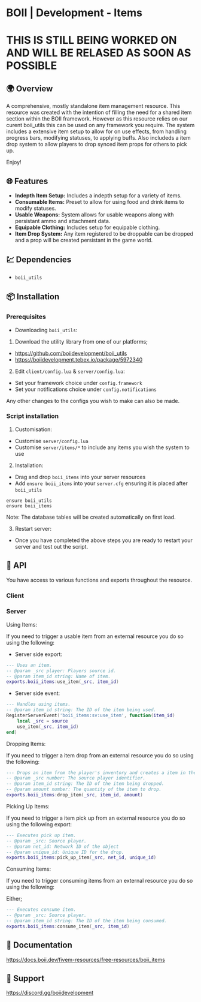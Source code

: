 # BOII | Development - Items

# THIS IS STILL BEING WORKED ON AND WILL BE RELASED AS SOON AS POSSIBLE

## 🌍 Overview

A comprehensive, mostly standalone item management resource.
This resource was created with the intention of filling the need for a shared item section within the BOII framework.
However as this resource relies on our curent boii_utils this can be used on any framework you require. 
The system includes a extensive item setup to allow for on use effects, from handling progress bars, modifying statuses, to applying buffs.
Also includeds a item drop system to allow players to drop synced item props for others to pick up.

Enjoy! 

## 🌐 Features

- **Indepth Item Setup:** Includes a indepth setup for a variety of items.
- **Consumable Items:** Preset to allow for using food and drink items to modify statuses.
- **Usable Weapons:** System allows for usable weapons along with persistant ammo and attachment data.
- **Equipable Clothing:** Includes setup for equipable clothing.
- **Item Drop System:** Any item registered to be droppable can be dropped and a prop will be created persistant in the game world.

## 💹 Dependencies
 
- `boii_utils`

## 📦 Installation

### Prerequisites

- Downloading `boii_utils`:

1. Download the utility library from one of our platforms; 

- https://github.com/boiidevelopment/boii_utils
- https://boiidevelopment.tebex.io/package/5972340

2. Edit `client/config.lua` & `server/config.lua`:

- Set your framework choice under `config.framework`
- Set your notifications choice under `config.notifications`

Any other changes to the configs you wish to make can also be made.

### Script installation

1. Customisation:

- Customise `server/config.lua`
- Customise `server/items/*` to include any items you wish the system to use

2. Installation:

- Drag and drop `boii_items` into your server resources
- Add `ensure boii_items` into your `server.cfg` ensuring it is placed after `boii_utils`

```
ensure boii_utils
ensure boii_items
```

Note: The database tables will be created automatically on first load.

3. Restart server:

- Once you have completed the above steps you are ready to restart your server and test out the script.

## 📝 API

You have access to various functions and exports throughout the resource.

### Client 


### Server

Using Items: 

If you need to trigger a usable item from an external resource you do so using the following: 

- Server side export:
```lua
--- Uses an item.
-- @param _src player: Players source id.
-- @param item_id string: Name of item.
exports.boii_items:use_item(_src, item_id)
```

- Server side event:
```lua
--- Handles using items.
-- @param item_id string: The ID of the item being used.
RegisterServerEvent('boii_items:sv:use_item', function(item_id)
    local _src = source
    use_item(_src, item_id)
end)
```

Dropping Items:

If you need to trigger a item drop from an external resource you do so using the following: 

```lua
--- Drops an item from the player's inventory and creates a item in the world.
-- @param _src number: The source player identifier.
-- @param item_id string: The ID of the item being dropped.
-- @param amount number: The quantity of the item to drop.
exports.boii_items:drop_item(_src, item_id, amount)
```

Picking Up Items:

If you need to trigger a item pick up from an external resource you do so using the following export: 

```lua
--- Executes pick up item.
-- @param _src: Source player.
-- @param net_id: Network ID of the object
-- @param unique_id: Unique ID for the drop.
exports.boii_items:pick_up_item(_src, net_id, unique_id)
```

Consuming Items: 

If you need to trigger consuming items from an external resource you do so using the following:

Either; 

```lua
--- Executes consume item.
-- @param _src: Source player.
-- @param item_id string: The ID of the item being consumed.
exports.boii_items:consume_item(_src, item_id)
```

## 📝 Documentation

https://docs.boii.dev/fivem-resources/free-resources/boii_items

## 📩 Support

https://discord.gg/boiidevelopment
